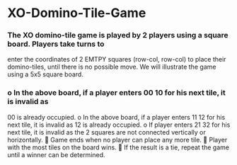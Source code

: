 # XO-Domino-Tile-Game

### The XO domino-tile game is played by 2 players using a square board. Players take turns to
enter the coordinates of 2 EMTPY squares (row-col, row-col) to place their domino-tiles, until
there is no possible move. We will illustrate the game using a 5x5 square board.

### o In the above board, if a player enters 00 10 for his next tile, it is invalid as
00 is already occupied.
o In the above board, if a player enters 11 12 for his next tile, it is invalid as
12 is already occupied.
o If player enters 21 32 for his next tile, it is invalid as the 2 squares are not
connected vertically or horizontally.
 Game ends when no player can place any more tile.
 Player with the most tiles on the board wins.
 If the result is a tie, repeat the game until a winner can be determined.

